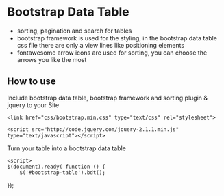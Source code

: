 Bootstrap Data Table
====================

- sorting, pagination and search for tables
- bootstrap framework is used for the styling, in the bootstrap data table css file there are only a view lines like positioning elements
- fontawesome arrow icons are used for sorting, you can choose the arrows you like the most

How to use
----------

Include bootstrap data table, bootstrap framework and sorting plugin & jquery to your Site

	<link href="css/bootstrap.min.css" type="text/css" rel="stylesheet">
  <link href="css/font-awesome.min.css" type="text/css" rel="stylesheet">
  <link href="css/jquery.bdt.css" type="text/css" rel="stylesheet">
	
	<script src="http://code.jquery.com/jquery-2.1.1.min.js" type="text/javascript"></script>
  <script src="js/bootstrap.min.js" type="text/javascript"></script>
  <script src="js/jquery.sortelements.js" type="text/javascript"></script>
  <script src="js/jquery.bdt.js" type="text/javascript"></script>

Turn your table into a bootstrap data table

	<script>
	$(document).ready( function () {
        $('#bootstrap-table').bdt();
  });
	</script>
